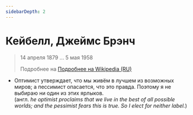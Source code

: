 ```yaml
---
sidebarDepth: 2
---
```


# Кейбелл, Джеймс Брэнч
> 14 апреля 1879 ... 5 мая 1958
>
> Подробнее на [Подробнее на Wikipedia (RU)](https://ru.wikipedia.org/wiki/%D0%9A%D0%B5%D0%B9%D0%B1%D0%B5%D0%BB%D0%BB%2C_%D0%94%D0%B6%D0%B5%D0%B9%D0%BC%D1%81_%D0%91%D1%80%D1%8D%D0%BD%D1%87)

- Оптимист утверждает, что мы живём в лучшем из возможных миров; а пессимист опасается, что это правда. Поэтому я не выбираю ни один из этих ярлыков.<br>(англ. *he optimist proclaims that we live in the best of all possible worlds; and the pessimist fears this is true. So I elect for neither label.*)
